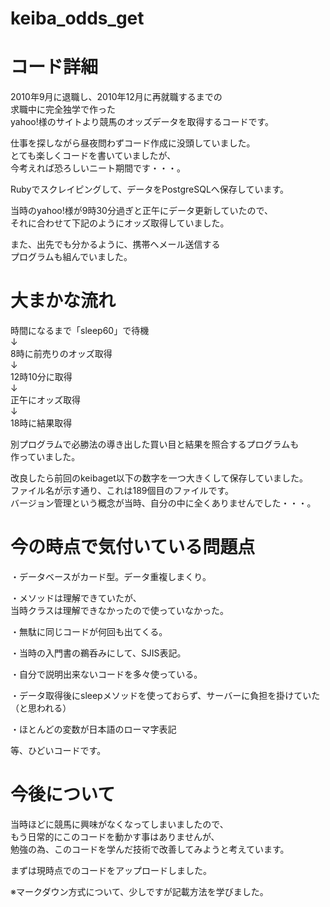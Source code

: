 # keiba_odds_get
# コード詳細  
2010年9月に退職し、2010年12月に再就職するまでの  
求職中に完全独学で作った  
yahoo!様のサイトより競馬のオッズデータを取得するコードです。  
  
仕事を探しながら昼夜問わずコード作成に没頭していました。  
とても楽しくコードを書いていましたが、  
今考えれば恐ろしいニート期間です・・・。  
  
Rubyでスクレイピングして、データをPostgreSQLへ保存しています。  
  
当時のyahoo!様が9時30分過ぎと正午にデータ更新していたので、  
それに合わせて下記のようにオッズ取得していました。  
  
また、出先でも分かるように、携帯へメール送信する  
プログラムも組んでいました。  
  
# 大まかな流れ  
  
時間になるまで「sleep60」で待機  
↓  
8時に前売りのオッズ取得  
↓  
12時10分に取得  
↓  
正午にオッズ取得  
↓  
18時に結果取得  
  
  
別プログラムで必勝法の導き出した買い目と結果を照合するプログラムも  
作っていました。  
  
改良したら前回のkeibaget以下の数字を一つ大きくして保存していました。  
ファイル名が示す通り、これは189個目のファイルです。  
バージョン管理という概念が当時、自分の中に全くありませんでした・・・。  
  
  
# 今の時点で気付いている問題点  
・データベースがカード型。データ重複しまくり。  
 
・メソッドは理解できていたが、  
当時クラスは理解できなかったので使っていなかった。  
  
・無駄に同じコードが何回も出てくる。  
  
・当時の入門書の鵜呑みにして、SJIS表記。  
  
・自分で説明出来ないコードを多々使っている。  

・データ取得後にsleepメソッドを使っておらず、サーバーに負担を掛けていた（と思われる）  

・ほとんどの変数が日本語のローマ字表記  

等、ひどいコードです。  
  
# 今後について  
当時ほどに競馬に興味がなくなってしまいましたので、  
もう日常的にこのコードを動かす事はありませんが、  
勉強の為、このコードを学んだ技術で改善してみようと考えています。  
  
まずは現時点でのコードをアップロードしました。  
  
※マークダウン方式について、少しですが記載方法を学びました。  

